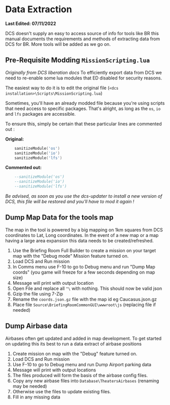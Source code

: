 # Data Extraction
__Last Edited: 07/11/2022__

DCS doesn't supply an easy to access source of info for tools like BR this manual documents the requirements and methods of extracting data from DCS for BR. More tools will be added as we go on.

## Pre-Requisite Modding `MissionScripting.lua`
*Originally from DCS liberation docs*
To efficiently export data from DCS we need to re-enable some lua modules that ED disabled for security reasons.

The easiest way to do it is to edit the original file (`<dcs installation>\Scripts\MissionScripting.lua`)


Sometimes, you'll have an already modded file because you're using scripts that need access to specific packages.
That's alright, as long as the `os`, `io` and `lfs` packages are accessible.

To ensure this, simply be certain that these particular lines are commented out : 

__Original:__

```lua
	sanitizeModule('os')
	sanitizeModule('io')
	sanitizeModule('lfs')
```

__Commented out:__

```lua
	--sanitizeModule('os')
	--sanitizeModule('io')
	--sanitizeModule('lfs')
```

*Be advised, as soon as you use the dcs-updater to install a new version of DCS, this file will be restored and you'll have to mod it again !*

## Dump Map Data for the tools map
The map in the tool is powered by a big mapping on 1km squares from DCS coordinates to Lat, Long coordinates. In the event of a new map or a map having a large area expansion this data needs to be created/refreshed.

1. Use the Briefing Room Full Builder to create a mission on your target map with the "Debug mode" Mission feature turned on.
1. Load DCS and Run mission
1. In Comms menu use F-10 to go to Debug menu and run "Dump Map coords" (you game will freeze for a few seconds depending on map size)
1. Message will print with output location
1. Open File and replace all `"\` with nothing. This should now be valid json
1. Gzip the file using 7-Zip
1. Rename the `coords.json.gz` file with the map id eg Caucasus.json.gz
1. Place file `Source\BriefingRoomCommonGUI\wwwroot\js` (replacing file if needed)


## Dump Airbase data
Airbases often get updated and added in map development. To get started on updating this its best to run a data extract of airbase positions

1. Create mission on map with the "Debug" feature turned on.
1. Load DCS and Run mission
1. Use F-10 to go to Debug menu and run Dump Airport parking data
1. Message will print with output locations
1. The files produced will form the basis of the airbase config files.
1. Copy any new airbase files into `Database\TheatersAirbases` (renaming may be needed)
1. Otherwise use the files to update existing files.
1. Fill in any missing data

